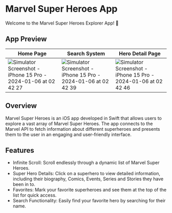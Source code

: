 # Marvel Super Heroes App

Welcome to the Marvel Super Heroes Explorer App! 🚀

## App Preview

| Home Page  | Search System | Hero Detail Page |
| ------------- | ------------- | ------------- |
| ![Simulator Screenshot - iPhone 15 Pro - 2024-01-06 at 02 42 27](https://github.com/onunomendonca/MarvelHeroes/assets/5332606/f3f702c0-9c32-4290-b2a7-5d38db7de407) | ![Simulator Screenshot - iPhone 15 Pro - 2024-01-06 at 02 42 39](https://github.com/onunomendonca/MarvelHeroes/assets/5332606/f0d44fef-af2d-4665-b289-0b7538658f80) | ![Simulator Screenshot - iPhone 15 Pro - 2024-01-06 at 02 42 46](https://github.com/onunomendonca/MarvelHeroes/assets/5332606/4252d74a-a586-4338-8fd1-c938783cb678) | 


## Overview

Marvel Super Heroes is an iOS app developed in Swift that allows users to explore a vast array of Marvel Super Heroes. The app connects to the Marvel API to fetch information about different superheroes and presents them to the user in an engaging and user-friendly interface.

## Features

* Infinite Scroll: Scroll endlessly through a dynamic list of Marvel Super Heroes.
* Super Hero Details: Click on a superhero to view detailed information, including their biography, Comics, Events, Series and Stories they have been in to.
* Favorites: Mark your favorite superheroes and see them at the top of the list for quick access.
* Search Functionality: Easily find your favorite hero by searching for their name.
